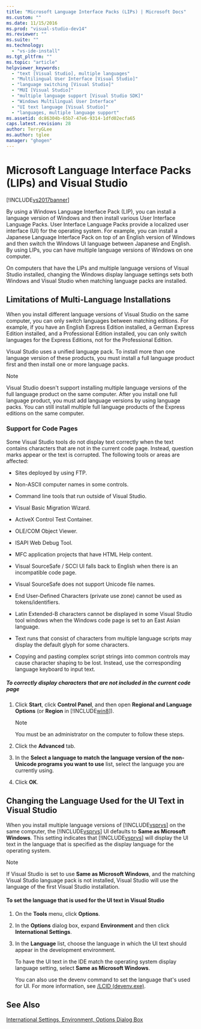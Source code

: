```yaml
---
title: "Microsoft Language Interface Packs (LIPs) | Microsoft Docs"
ms.custom: ""
ms.date: 11/15/2016
ms.prod: "visual-studio-dev14"
ms.reviewer: ""
ms.suite: ""
ms.technology:
  - "vs-ide-install"
ms.tgt_pltfrm: ""
ms.topic: "article"
helpviewer_keywords:
  - "text [Visual Studio], multiple languages"
  - "Multilingual User Interface [Visual Studio]"
  - "language switching [Visual Studio]"
  - "MUI [Visual Studio]"
  - "multiple language support [Visual Studio SDK]"
  - "Windows Multilingual User Interface"
  - "UI text language [Visual Studio]"
  - "languages, multiple language support"
ms.assetid: dc86304b-65b7-47e6-9314-1dfd02ecfa65
caps.latest.revision: 28
author: TerryGLee
ms.author: tglee
manager: "ghogen"
---
```

# Microsoft Language Interface Packs (LIPs) and Visual Studio
[!INCLUDE[vs2017banner](../includes/vs2017banner.md)]

By using a Windows Language Interface Pack (LIP), you can install a language version of Windows and then install various User Interface Language Packs. User Interface Language Packs provide a localized user interface (UI) for the operating system. For example, you can install a Japanese Language Interface Pack on top of an English version of Windows and then switch the Windows UI language between Japanese and English. By using LIPs, you can have multiple language versions of Windows on one computer.

 On computers that have the LIPs and multiple language versions of Visual Studio installed, changing the Windows display language settings sets both Windows and Visual Studio when matching language packs are installed.

## Limitations of Multi-Language Installations
 When you install different language versions of Visual Studio on the same computer, you can only switch languages between matching editions. For example, if you have an English Express Edition installed, a German Express Edition installed, and a Professional Edition installed, you can only switch languages for the Express Editions, not for the Professional Edition.

 Visual Studio uses a unified language pack. To install more than one language version of these products, you must install a full language product first and then install one or more language packs.

> [!NOTE]
>  Visual Studio doesn't support installing multiple language versions of the full language product on the same computer. After you install one full language product, you must add language versions by using language packs. You can still install multiple full language products of the Express editions on the same computer.

### Support for Code Pages
 Some Visual Studio tools do not display text correctly when the text contains characters that are not in the current code page. Instead, question marks appear or the text is corrupted. The following tools or areas are affected:

-   Sites deployed by using FTP.

-   Non-ASCII computer names in some controls.

-   Command line tools that run outside of Visual Studio.

-   Visual Basic Migration Wizard.

-   ActiveX Control Test Container.

-   OLE/COM Object Viewer.

-   ISAPI Web Debug Tool.

-   MFC application projects that have HTML Help content.

-   Visual SourceSafe / SCCI UI falls back to English when there is an incompatible code page.

-   Visual SourceSafe does not support Unicode file names.

-   End User-Defined Characters (private use zone) cannot be used as tokens/identifiers.

-   Latin Extended-B characters cannot be displayed in some Visual Studio tool windows when the Windows code page is set to an East Asian language.

-   Text runs that consist of characters from multiple language scripts may display the default glyph for some characters.

-   Copying and pasting complex script strings into common controls may cause character shaping to be lost. Instead, use the corresponding language keyboard to input text.

##### To correctly display characters that are not included in the current code page

1.  Click **Start**, click **Control Panel**, and then open **Regional and Language Options** (or **Region** in [!INCLUDE[win8](../includes/win8-md.md)]).

    > [!NOTE]
    >  You must be an administrator on the computer to follow these steps.

2.  Click the **Advanced** tab.

3.  In the **Select a language to match the language version of the non-Unicode programs you want to use** list, select the language you are currently using.

4.  Click **OK**.

## Changing the Language Used for the UI Text in Visual Studio
 When you install multiple language versions of [!INCLUDE[vsprvs](../includes/vsprvs-md.md)] on the same computer, the [!INCLUDE[vsprvs](../includes/vsprvs-md.md)] UI defaults to **Same as Microsoft Windows**. This setting indicates that [!INCLUDE[vsprvs](../includes/vsprvs-md.md)] will display the UI text in the language that is specified as the display language for the operating system.

> [!NOTE]
>  If Visual Studio is set to use **Same as Microsoft Windows**, and the matching Visual Studio language pack is not installed, Visual Studio will use the language of the first Visual Studio installation.

#### To set the language that is used for the UI text in Visual Studio

1. On the **Tools** menu, click **Options**.

2. In the **Options** dialog box, expand **Environment** and then click **International Settings**.

3. In the **Language** list, choose the language in which the UI text should appear in the development environment.

    To have the UI text in the IDE match the operating system display language setting, select **Same as Microsoft Windows**.

   You can also use the devenv command to set the language that's used for UI. For more information, see [/LCID (devenv.exe)](../ide/reference/lcid-devenv-exe.md).

## See Also
 [International Settings, Environment, Options Dialog Box](../ide/reference/international-settings-environment-options-dialog-box.md)